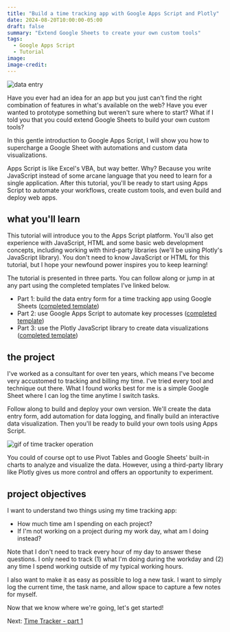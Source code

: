 ```yaml
---
title: "Build a time tracking app with Google Apps Script and Plotly"
date: 2024-08-20T10:00:00-05:00
draft: false
summary: "Extend Google Sheets to create your own custom tools"
tags: 
  - Google Apps Script
  - Tutorial
image: 
image-credit:
---
```

![data entry](https://storage.googleapis.com/ei-dev-assets/assets/Arc_QOGNMtWkfq.png)

Have you ever had an idea for an app but you just can't find the right combination of features in what's available on the web? Have you ever wanted to prototype something but weren't sure where to start? What if I told you that you could extend Google Sheets to build your own custom tools?

In this gentle introduction to Google Apps Script, I will show you how to supercharge a Google Sheet with automations and custom data visualizations. 

Apps Script is like Excel's VBA, but way better. Why? Because you write JavaScript instead of some arcane language that you need to learn for a single application. After this tutorial, you'll be ready to start using Apps Script to automate your workflows, create custom tools, and even build and deploy web apps. 
## what you'll learn
This tutorial will introduce you to the Apps Script platform. You'll also get experience with JavaScript, HTML and some basic web development concepts, including working with third-party libraries (we'll be using Plotly's JavaScript library). You don't need to know JavaScript or HTML for this tutorial, but I hope your newfound power inspires you to keep learning!

The tutorial is presented in three parts. You can follow along or jump in at any part using the completed templates I've linked below. 
- Part 1: build the data entry form for a time tracking app using Google Sheets ([completed template](https://docs.google.com/spreadsheets/d/1tUwRvQpkjJOs3F4deWPFyR9uvGd2FyBagJQufUTf790/template/preview))
- Part 2: use Google Apps Script to automate key processes ([completed template](https://docs.google.com/spreadsheets/d/1oRAuKNwlFVG0-CSmHCuL4o0OoeWTyBP8Z3tUcddBMIg/template/preview))
- Part 3: use the Plotly JavaScript library to create data visualizations ([completed template](https://docs.google.com/spreadsheets/d/1Bum_QZRrsMcKgWUDVv0M3QxWcSDjZ4sn4DLxqeTu7ag/template/preview))
## the project
I've worked as a consultant for over ten years, which means I've become very accustomed to tracking and billing my time. I've tried every tool and technique out there. What I found works best for me is a simple Google Sheet where I can log the time anytime I switch tasks.

Follow along to build and deploy your own version. We'll create the data entry form, add automation for data logging, and finally build an interactive data visualization. Then you'll be ready to build your own tools using  Apps Script.

![gif of time tracker operation](https://storage.googleapis.com/ei-dev-assets/assets/time-tracker-full5.gif)

You could of course opt to use Pivot Tables and Google Sheets' built-in charts to analyze and visualize the data. However, using a third-party library like Plotly gives us more control and offers an opportunity to experiment.
## project objectives
I want to understand two things using my time tracking app:
- How much time am I spending on each project?
- If I'm not working on a project during my work day, what am I doing instead?

Note that I don't need to track every hour of my day to answer these questions. I only need to track (1) what I'm doing during the workday and (2) any time I spend working outside of my typical working hours.

I also want to make it as easy as possible to log a new task. I want to simply log the current time, the task name, and allow space to capture a few notes for myself. 
 
Now that we know where we're going, let's get started!

Next: [Time Tracker - part 1](https://eriktuck.com/blog/time-tracker---part-1)

